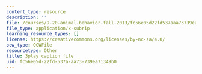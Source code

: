 ```yaml
---
content_type: resource
description: ''
file: /courses/9-20-animal-behavior-fall-2013/fc56e05d22fd537aaa73739ea71349b0_472231.vtt
file_type: application/x-subrip
learning_resource_types: []
license: https://creativecommons.org/licenses/by-nc-sa/4.0/
ocw_type: OCWFile
resourcetype: Other
title: 3play caption file
uid: fc56e05d-22fd-537a-aa73-739ea71349b0
---
```

